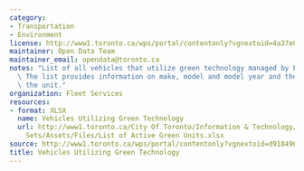 ```yaml
---
category:
- Transportation
- Environment
license: http://www1.toronto.ca/wps/portal/contentonly?vgnextoid=4a37e03bb8d1e310VgnVCM10000071d60f89RCRD
maintainer: Open Data Team
maintainer_email: opendata@toronto.ca
notes: "List of all vehicles that utilize green technology managed by Fleet Services.\_\
  \ The list provides information on make, model and model year and the division using\
  \ the unit."
organization: Fleet Services
resources:
- format: XLSX
  name: Vehicles Utilizing Green Technology
  url: http://www1.toronto.ca/City Of Toronto/Information & Technology/Open Data/Data
    Sets/Assets/Files/List of Active Green Units.xlsx
source: http://www1.toronto.ca/wps/portal/contentonly?vgnextoid=d91849698bf24510VgnVCM10000071d60f89RCRD&vgnextchannel=1a66e03bb8d1e310VgnVCM10000071d60f89RCRD
title: Vehicles Utilizing Green Technology
---
```

